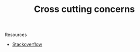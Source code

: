 ﻿---
title: Cross cutting concerns
---
Resources 

- [Stackoverflow](https://stackoverflow.com/questions/23700540/cross-cutting-concern-example)